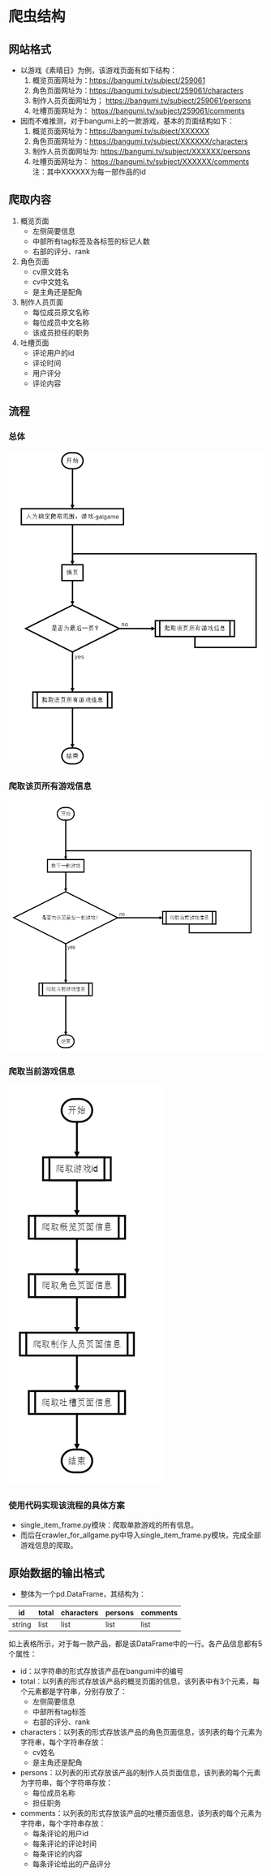 # 爬虫结构
## 网站格式
- 以游戏《素晴日》为例，该游戏页面有如下结构：
    1. 概览页面网址为：https://bangumi.tv/subject/259061
    2. 角色页面网址为：https://bangumi.tv/subject/259061/characters
    3. 制作人员页面网址为； https://bangumi.tv/subject/259061/persons
    4. 吐槽页面网址为： https://bangumi.tv/subject/259061/comments
- 因而不难推测，对于bangumi上的一款游戏，基本的页面结构如下：
    1. 概览页面网址为：https://bangumi.tv/subject/XXXXXX
    2. 角色页面网址为：https://bangumi.tv/subject/XXXXXX/characters
    3. 制作人员页面网址为: https://bangumi.tv/subject/XXXXXX/persons
    4. 吐槽页面网址为： https://bangumi.tv/subject/XXXXXX/comments
    <br/>注：其中XXXXXX为每一部作品的id

## 爬取内容
 1. 概览页面
    - 左侧简要信息
    - 中部所有tag标签及各标签的标记人数
    - 右部的评分、rank
 2. 角色页面
    - cv原文姓名
    - cv中文姓名
    - 是主角还是配角
 3. 制作人员页面
    - 每位成员原文名称
    - 每位成员中文名称
    - 该成员担任的职务
4. 吐槽页面
    - 评论用户的id
    - 评论时间
    - 用户评分
    - 评论内容

## 流程

### 总体
 ![image](https://github.com/VillardX/DL_ACGN/blob/master/images/web_crawler/%E6%80%BB%E4%BD%93.jpg) 

### 爬取该页所有游戏信息
 ![image](https://github.com/VillardX/DL_ACGN/blob/master/images/web_crawler/%E7%88%AC%E5%8F%96%E8%AF%A5%E9%A1%B5%E6%89%80%E6%9C%89%E4%BF%A1%E6%81%AF.jpg)

### 爬取当前游戏信息
 ![image](https://github.com/VillardX/DL_ACGN/blob/master/images/web_crawler/%E7%88%AC%E5%8F%96%E5%BD%93%E5%89%8D%E6%B8%B8%E6%88%8F%E4%BF%A1%E6%81%AF.jpg)

### 使用代码实现该流程的具体方案
- single_item_frame.py模块：爬取单款游戏的所有信息。
- 而后在crawler_for_allgame.py中导入single_item_frame.py模块，完成全部游戏信息的爬取。

 
 ## 原始数据的输出格式
- 整体为一个pd.DataFrame，其结构为：

|id|total|characters|persons|comments|
|-|-|-|-|-|
|string|list|list|list|list|

如上表格所示，对于每一款产品，都是该DataFrame中的一行。各产品信息都有5个属性：

- id：以字符串的形式存放该产品在bangumi中的编号
- total：以列表的形式存放该产品的概览页面的信息，该列表中有3个元素，每个元素都是字符串，分别存放了：
    - 左侧简要信息
    - 中部所有tag标签
    - 右部的评分、rank
- characters：以列表的形式存放该产品的角色页面信息，该列表的每个元素为字符串，每个字符串存放：
    - cv姓名
    - 是主角还是配角
- persons：以列表的形式存放该产品的制作人员页面信息，该列表的每个元素为字符串，每个字符串存放：
    - 每位成员名称
    - 担任职务
- comments：以列表的形式存放该产品的吐槽页面信息，该列表的每个元素为字符串，每个字符串存放：
    - 每条评论的用户id
    - 每条评论的评论时间
    - 每条评论的内容
    - 每条评论给出的产品评分
